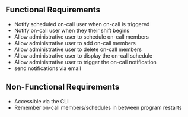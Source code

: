 
## Functional Requirements

 - Notify scheduled on-call user when on-call is triggered
 - Notify on-call user when they their shift begins
 - Allow administrative user to schedule on-call members
 - Allow administrative user to add on-call members
 - Allow administrative user to delete on-call members
 - Allow administrative user to display the on-call schedule
 - Allow administrative user to trigger the on-call notification
 - send notifications via email

## Non-Functional Requirements

- Accessible via the CLI
- Remember on-call members/schedules in between program restarts
<!--stackedit_data:
eyJoaXN0b3J5IjpbLTMyMDEyNDc0OF19
-->